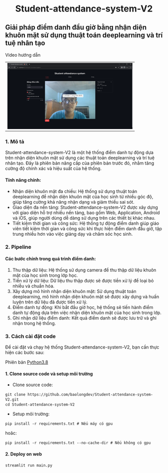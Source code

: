 # <center>Student-attendance-system-V2</center>

## Giải pháp điểm danh đầu giờ bằng nhận diện khuôn mặt sử dụng thuật toán deeplearning và trí tuệ nhân tạo

<table>
<tr>
<p>Video hướng dẫn</p>
<td width="400">
  <a href="https://www.youtube.com/watch?v=J8AUoJnYRo8">
    <img src="/img/home.png" />
  </a>
</id>
</table>

### 1. Mô tả

Student-attendance-system-V2 là một hệ thống điểm danh tự động dựa trên nhận diện khuôn mặt sử dụng các thuật toán deeplearning và trí tuệ nhân tạo. Đây là phiên bản nâng cấp của phiên bản trước đó, nhằm tăng cường độ chính xác và hiệu suất của hệ thống.

#### Tính năng chính:

- Nhận diện khuôn mặt đa chiều: Hệ thống sử dụng thuật toán deeplearning để nhận diện khuôn mặt của học sinh từ nhiều góc độ, giúp tăng cường khả năng nhận dạng và giảm thiểu sai sót.
- Giao diện đa nền tảng: Student-attendance-system-V2 được xây dựng với giao diện hỗ trợ nhiều nền tảng, bao gồm Web, Application, Android và iOS, giúp người dùng dễ dàng sử dụng trên các thiết bị khác nhau.
- Tiết kiệm thời gian và công sức: Hệ thống tự động điểm danh giúp giáo viên tiết kiệm thời gian và công sức khi thực hiện điểm danh đầu giờ, tập trung nhiều hơn vào việc giảng dạy và chăm sóc học sinh.

### 2. Pipeline

#### Các bước chính trong quá trình điểm danh:

1. Thu thập dữ liệu: Hệ thống sử dụng camera để thu thập dữ liệu khuôn mặt của học sinh trong lớp học.
2. Tiền xử lý dữ liệu: Dữ liệu thu thập được sẽ được tiền xử lý để loại bỏ nhiễu và chuẩn hóa.
3. Xây dựng mô hình nhận diện khuôn mặt: Sử dụng thuật toán deeplearning, mô hình nhận diện khuôn mặt sẽ được xây dựng và huấn luyện trên dữ liệu đã được tiền xử lý.
4. Điểm danh tự động: Khi bắt đầu giờ học, hệ thống sẽ tiến hành điểm danh tự động dựa trên việc nhận diện khuôn mặt của học sinh trong lớp.
5. Ghi nhận dữ liệu điểm danh: Kết quả điểm danh sẽ được lưu trữ và ghi nhận trong hệ thống.

### 3. Cách cài đặt code

Để cài đặt và chạy hệ thống Student-attendance-system-V2, bạn cần thực hiện các bước sau:

Phiên bản [Python3.8](https://www.python.org/downloads/release/python-380/)

#### 1. Clone source code và setup môi trường
- Clone source code:

```
git clone https://github.com/baolongdev/Student-attendance-system-V2.git
cd Student-attendance-system-V2
```

- Setup môi trường:

```
pip install -r requirements.txt # Nếu máy có gpu
```
hoăc: 
```
pip install -r requirements.txt --no-cache-dir # Nếu không có gpu
```

#### 2. Deploy on web
```
streamlit run main.py
```
